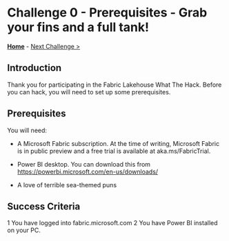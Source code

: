 # Challenge 0 - Prerequisites - Grab your fins and a full tank!

**[Home](../README.md)** - [Next Challenge >](./Challenge-01.md)

## Introduction

Thank you for participating in the Fabric Lakehouse What The Hack. Before you can hack, you will need to set up some prerequisites.

## Prerequisites

You will need:

- A Microsoft Fabric subscription. At the time of writing, Microsoft Fabric is in public preview and a free trial is available at aka.ms/FabricTrial.

- Power BI desktop. You can download this from https://powerbi.microsoft.com/en-us/downloads/

- A love of terrible sea-themed puns

## Success Criteria

1 You have logged into fabric.microsoft.com
2 You have Power BI installed on your PC.
